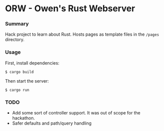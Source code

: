 # ORW - Owen's Rust Webserver

### Summary

Hack project to learn about Rust. Hosts pages as template files in the `/pages` directory.

### Usage

First, install dependencies:
```shell
$ cargo build 
```

Then start the server:

```shell
$ cargo run
```

### TODO

* Add some sort of controller support. It was out of scope for the hackathon.
* Safer defaults and path/query handling

